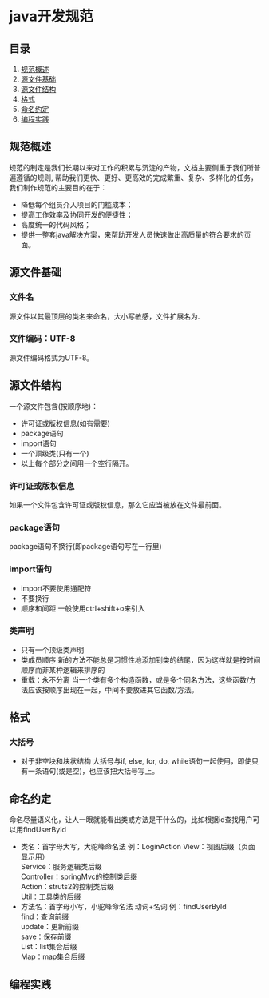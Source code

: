 # java开发规范

## 目录

1. [规范概述](#intro)
2. [源文件基础](#sfBasic)
3. [源文件结构](#sfStruct)
4. [格式](#format)
5. [命名约定](#naming)
6. [编程实践](#practice)

	
<a name="intro"></a>
## 规范概述

规范的制定是我们长期以来对工作的积累与沉淀的产物，文档主要侧重于我们所普遍遵循的规则,
帮助我们更快、更好、更高效的完成繁重、复杂、多样化的任务，我们制作规范的主要目的在于：

* 降低每个组员介入项目的门槛成本；
* 提高工作效率及协同开发的便捷性；
* 高度统一的代码风格；
* 提供一整套java解决方案，来帮助开发人员快速做出高质量的符合要求的页面。

<a name="sfBasic"></a>
## 源文件基础

### 文件名

源文件以其最顶层的类名来命名，大小写敏感，文件扩展名为.

### 文件编码：UTF-8

源文件编码格式为UTF-8。

<a name="sfStruct"></a>
## 源文件结构

一个源文件包含(按顺序地)：
* 许可证或版权信息(如有需要)
* package语句
* import语句
* 一个顶级类(只有一个)
* 以上每个部分之间用一个空行隔开。

### 许可证或版权信息

如果一个文件包含许可证或版权信息，那么它应当被放在文件最前面。

### package语句

package语句不换行(即package语句写在一行里)

### import语句
* import不要使用通配符
* 不要换行
* 顺序和间距
一般使用ctrl+shift+o来引入

### 类声明
* 只有一个顶级类声明
* 类成员顺序
    新的方法不能总是习惯性地添加到类的结尾，因为这样就是按时间顺序而非某种逻辑来排序的
* 重载：永不分离
    当一个类有多个构造函数，或是多个同名方法，这些函数/方法应该按顺序出现在一起，中间不要放进其它函数/方法。
<a name="format"></a>

## 格式

### 大括号
  * 对于非空块和块状结构
	大括号与if, else, for, do, while语句一起使用，即使只有一条语句(或是空)，也应该把大括号写上。
<a name="naming"></a>

## 命名约定
命名尽量语义化，让人一眼就能看出类或方法是干什么的，比如根据id查找用户可以用findUserById
* 类名：首字母大写，大驼峰命名法  例：LoginAction
   	View：视图后缀（页面显示用）<br/>
	Service：服务逻辑类后缀<br/>
	Controller：springMvc的控制类后缀<br/>
	Action：struts2的控制类后缀<br/>
	Util：工具类的后缀<br/>
* 方法名：首字母小写，小驼峰命名法  动词+名词 例：findUserById<br/>
	find：查询前缀<br/>
	update：更新前缀<br/>
	save：保存前缀<br/>
	List：list集合后缀<br/>
	Map：map集合后缀<br/>
		

<a name="practice"></a>
## 编程实践
